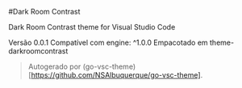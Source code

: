 #Dark Room Contrast

Dark Room Contrast theme for Visual Studio Code

Versão 0.0.1
Compatível com engine: ^1.0.0
Empacotado em theme-darkroomcontrast

> Autogerado por (go-vsc-theme)[https://github.com/NSAlbuquerque/go-vsc-theme].